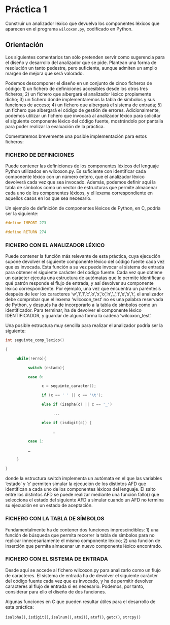 # Práctica 1

Construir un analizador léxico que devuelva los componentes léxicos que aparecen en el programa `wilcoxon.py`, codificado en Python.

## Orientación

Los siguientes comentarios tan sólo pretenden servir como sugerencia para el diseño y desarrollo del analizador que se pide. Plantean una forma de resolución un tanto pedestre, pero suficiente, aunque admiten un amplio margen de mejora que será valorado.

Podemos descomponer el diseño en un conjunto de cinco ficheros de código: 1) un fichero de definiciones accesibles desde los otros tres ficheros; 2) un fichero que albergará el analizador léxico propiamente dicho; 3) un fichero donde implementaremos la tabla de símbolos y sus funciones de acceso; 4) un fichero que albergará el sistema de entrada; 5) un fichero que albergará el código de gestión de errores. Adicionalmente, podemos utilizar un fichero que invocará al analizador léxico para solicitar el siguiente componente léxico del código fuente, mostrándolo por pantalla para poder realizar la evaluación de la práctica.

Comentaremos brevemente una posible implementación para estos ficheros:

### FICHERO DE DEFINICIONES

Puede contener las definiciones de los componentes léxicos del lenguaje Python utilizados en wilcoxon.py. Es suficiente con identificar cada componente léxico con un número entero, que el analizador léxico devolverá cada vez que sea invocado. Además, podemos definir aquí la tabla de símbolos como un vector de estructuras que permite almacenar cada uno de los componentes léxicos, y el lexema correspondiente en aquellos casos en los que sea necesario.

Un ejemplo de definición de componentes léxicos de Python, en C, podría ser la siguiente:

```c
#define IMPORT 273

#define RETURN 274
```

### FICHERO CON EL ANALIZADOR LÉXICO

Puede contener la función más relevante de esta práctica, cuya ejecución supone devolver el siguiente componente léxico del código fuente cada vez que es invocada. Esta función a su vez puede invocar al sistema de entrada para obtener el siguiente carácter del código fuente. Cada vez que obtiene un carácter ejecuta una estructura de autómatas que le permite identificar a qué patrón responde el flujo de entrada, y así devolver su componente léxico correspondiente. Por ejemplo, una vez que encuentra un paréntesis después de leer los caracteres ‘w’,’i’,’l’,’c’,’o’,’x’,’o’,’n’,’_’,’t’,’e’,’s’,’t’, el analizador debe comprobar que el lexema ‘wilcoxon_test’ no es una palabra reservada de Python, y después ha de incorporarlo a la tabla de símbolos como un identificador. Para terminar, ha de devolver el componente léxico IDENTIFICADOR, y guardar de alguna forma la cadena ‘wilcoxon_test’.

Una posible estructura muy sencilla para realizar el analizador podría ser la siguiente:

```c
int seguinte_comp_lexico()

{

     while(!erro){

          switch (estado){

          case 0:

                c = seguinte_caracter(); 

                if (c == ' ' || c == '\t');         

                else if (isapha(c) || c == '_')

                     ...    

                else if (isdigit(c)) {        

                     …

          case 1:

          …

     }

}
```

donde la estructura switch implementa un autómata en el que las variables ‘estado’ y ‘c’ permiten simular la ejecución de los distintos AFD que identifican a cada uno de los componentes léxicos del lenguaje. El salto entre los distintos AFD se puede realizar mediante una función fallo() que selecciona el estado del siguiente AFD a simular cuando un AFD no termina su ejecución en un estado de aceptación.

### FICHERO CON LA TABLA DE SÍMBOLOS

Fundamentalmente ha de contener dos funciones imprescindibles: 1) una función de búsqueda que permita recorrer la tabla de símbolos para no replicar innecesariamente el mismo componente léxico; 2) una función de inserción que permita almacenar un nuevo componente léxico encontrado.

### FICHERO CON EL SISTEMA DE ENTRADA

Desde aquí se accede al fichero wilcoxon.py para analizarlo como un flujo de caracteres. El sistema de entrada ha de devolver el siguiente carácter del código fuente cada vez que es invocado, y ha de permitir devolver caracteres al flujo de entrada si es necesario. Podemos, por tanto, considerar para ello el diseño de dos funciones.

Algunas funciones en C que pueden resultar útiles para el desarrollo de esta práctica:

`isalpha()`, `isdigit()`, `isalnum()`, `atoi()`, `atof()`, `getc()`, `strcpy()`
